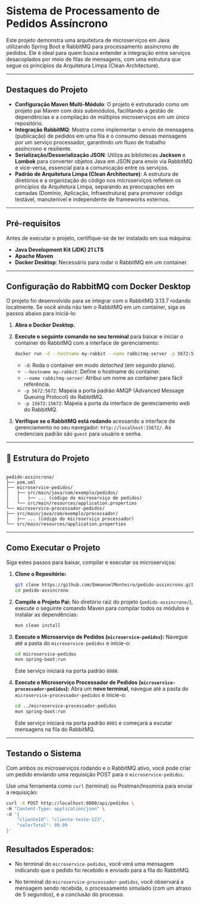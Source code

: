 # Sistema de Processamento de Pedidos Assíncrono

Este projeto demonstra uma arquitetura de microserviços em Java utilizando Spring Boot e RabbitMQ para processamento assíncrono de pedidos. Ele é ideal para quem busca entender a integração entre serviços desacoplados por meio de filas de mensagens, com uma estrutura que segue os princípios da Arquitetura Limpa (Clean Architecture).

---

## Destaques do Projeto

* **Configuração Maven Multi-Módulo**: O projeto é estruturado como um projeto pai Maven com dois submódulos, facilitando a gestão de dependências e a compilação de múltiplos microserviços em um único repositório.
* **Integração RabbitMQ**: Mostra como implementar o envio de mensagens (publicação) de pedidos em uma fila e o consumo dessas mensagens por um serviço processador, garantindo um fluxo de trabalho assíncrono e resiliente.
* **Serialização/Desserialização JSON**: Utiliza as bibliotecas **Jackson** e **Lombok** para converter objetos Java em JSON para envio via RabbitMQ e vice-versa, essencial para a comunicação entre os serviços.
* **Padrão de Arquitetura Limpa (Clean Architecture)**: A estrutura de diretórios e a organização do código nos microserviços refletem os princípios da Arquitetura Limpa, separando as preocupações em camadas (Domínio, Aplicação, Infraestrutura) para promover código testável, manutenível e independente de frameworks externos.

---

## Pré-requisitos

Antes de executar o projeto, certifique-se de ter instalado em sua máquina:

* **Java Development Kit (JDK) 21 LTS**
* **Apache Maven**
* **Docker Desktop**: Necessário para rodar o RabbitMQ em um container.

---

## Configuração do RabbitMQ com Docker Desktop

O projeto foi desenvolvido para se integrar com o RabbitMQ 3.13.7 rodando localmente. Se você ainda não tem o RabbitMQ em um container, siga os passos abaixo para iniciá-lo:

1.  **Abra o Docker Desktop.**
2.  **Execute o seguinte comando no seu terminal** para baixar e iniciar o container do RabbitMQ com a interface de gerenciamento:

    ```bash
    docker run -d --hostname my-rabbit --name rabbitmq-server -p 5672:5672 -p 15672:15672 rabbitmq:3.13.7-management
    ```

    * `-d`: Roda o container em modo *detached* (em segundo plano).
    * `--hostname my-rabbit`: Define o hostname do container.
    * `--name rabbitmq-server`: Atribui um nome ao container para fácil referência.
    * `-p 5672:5672`: Mapeia a porta padrão AMQP (Advanced Message Queuing Protocol) do RabbitMQ.
    * `-p 15672:15672`: Mapeia a porta da interface de gerenciamento web do RabbitMQ.

3.  **Verifique se o RabbitMQ está rodando** acessando a interface de gerenciamento no seu navegador: `http://localhost:15672/`. As credenciais padrão são `guest` para usuário e senha.

---

## 📁 Estrutura do Projeto
```shell

pedido-assincrono/
├── pom.xml
├── microservice-pedidos/
│   ├── src/main/java/com/exemplo/pedidos/
│   │   ├── ... (código do microserviço de pedidos)
│   └── src/main/resources/application.properties
└── microservice-processador-pedidos/
├── src/main/java/com/exemplo/processador/
│   ├── ... (código do microserviço processador)
└── src/main/resources/application.properties
```
---

## Como Executar o Projeto

Siga estes passos para baixar, compilar e executar os microserviços:

1.  **Clone o Repositório:**

    ```bash
    git clone https://github.com/EmmanoelMonteiro/pedido-assincrono.git
    cd pedido-assincrono
    ```

2.  **Compile o Projeto Pai:**
    No diretório raiz do projeto (`pedido-assincrono/`), execute o seguinte comando Maven para compilar todos os módulos e instalar as dependências:

    ```bash
    mvn clean install
    ```

3.  **Execute o Microserviço de Pedidos (`microservice-pedidos`):**
    Navegue até a pasta do `microservice-pedidos` e inicie-o:

    ```bash
    cd microservice-pedidos
    mvn spring-boot:run
    ```

    Este serviço iniciará na porta padrão `8080`.

4.  **Execute o Microserviço Processador de Pedidos (`microservice-processador-pedidos`):**
    Abra um **novo terminal**, navegue até a pasta do `microservice-processador-pedidos` e inicie-o:

    ```bash
    cd ../microservice-processador-pedidos
    mvn spring-boot:run
    ```

    Este serviço iniciará na porta padrão `8081` e começará a escutar mensagens na fila do RabbitMQ.

---

## Testando o Sistema

Com ambos os microserviços rodando e o RabbitMQ ativo, você pode criar um pedido enviando uma requisição POST para o `microservice-pedidos`.

Use uma ferramenta como `curl` (terminal) ou Postman/Insomnia para enviar a requisição:

```bash
curl -X POST http://localhost:8080/api/pedidos \
-H "Content-Type: application/json" \
-d '{
    "clienteId": "cliente-teste-123",
    "valorTotal": 99.99
}'
```

## Resultados Esperados:

* No terminal do `microservice-pedidos`, você verá uma mensagem indicando que o pedido foi recebido e enviado para a fila do RabbitMQ.

* No terminal do `microservice-processador-pedidos`, você observará a mensagem sendo recebida, o processamento simulado (com um atraso de 5 segundos), e a conclusão do processo.
